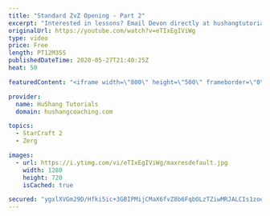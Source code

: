 ```yaml
---
title: "Standard ZvZ Opening - Part 2"
excerpt: "Interested in lessons? Email Devon directly at hushangtutorials@outlook.com ------------------------------------------------------------------------------------------------------- Want to support HuShang Tutorials directly? Patreon is a website where you can contribute a monthly donation that will help"
originalUrl: https://youtube.com/watch?v=eTIxEgIViWg
type: video
price: Free
length: PT12M35S
publishedDateTime: 2020-05-27T21:40:25Z
heat: 50

featuredContent: "<iframe width=\"800\" height=\"500\" frameborder=\"0\" src=\"https://www.youtube.com/embed/eTIxEgIViWg\" allow=\"accelerometer; autoplay; encrypted-media; gyroscope; picture-in-picture\" allowfullscreen></iframe>"

provider:
  name: HuShang Tutorials
  domain: hushangcoaching.com

topics:
  - StarCraft 2
  - Zerg

images:
  - url: https://i.ytimg.com/vi/eTIxEgIViWg/maxresdefault.jpg
    width: 1280
    height: 720
    isCached: true

secured: "ygxlXVGm29D/Hfki5ic+3GBIPMijCMaX6fvZ8b6FqbOLzTZiwMRJALCIs1zoe4WuoZuJgcdg7piMBOdRUl1o5YjcIpIkTglfx1wIkiLpvd6+8SFKd2eV3gioSNXQps5sttJdR+sE48rWT5/BYxq0myBiwgWdiOuWFIPJZBCemwMJLtoXz/cfgGa2qtrBjkyGjaPBg0oMRrhZdYbsoY/sKpDj/tN58I0M8velr3x6xUFGhDgIIGYsL81xY844MxSHtCIsqvd//FdgscoYe3CR3ncaeAVdyS0xcJMRmzOOz9KC3B5bU4jAYiPMustZk+uT0ql6eiLW1MsZp90Pt1wEr33bKL7I04/+WlGoKtLLF7lNlE8sxgWDu4KfyvgnkvoCRwBeeJ/Lf354kuOWY7lCDvKLnmEPVM3yuEJ8GkHtjA8=;TxQ4Z9Pk89eNHUeoUQerpw=="
---
```


